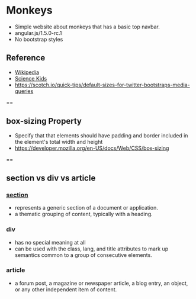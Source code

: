 # Monkeys
- Simple website about monkeys that has a basic top navbar.
- angular.js/1.5.0-rc.1
- No bootstrap styles

## Reference
- [Wikipedia](https://en.wikipedia.org/wiki/Monkey)
- [Science Kids](http://www.sciencekids.co.nz/sciencefacts/animals/monkey.html)
- https://scotch.io/quick-tips/default-sizes-for-twitter-bootstraps-media-queries

==

## box-sizing Property
- Specify that that elements should have padding and border included in the element's total width and height
- https://developer.mozilla.org/en-US/docs/Web/CSS/box-sizing

==

## section vs div vs article

### [section](https://developer.mozilla.org/en-US/docs/Web/HTML/Element/section)
- represents a generic section of a document or application.
- a thematic grouping of content, typically with a heading.

### div
- has no special meaning at all
- can be used with the class, lang, and title attributes to mark up semantics common to a group of consecutive elements.

### article
- a forum post, a magazine or newspaper article, a blog entry, an object, or any other independent item of content.

